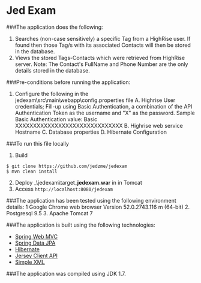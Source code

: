 Jed Exam
===============================
###The application does the following: 
  1. Searches (non-case sensitively) a specific Tag from a HighRise user. If found then those Tag/s with its associated Contacts will then be stored in the database.
  2. Views the stored Tags-Contacts which were retrieved from HighRise server. 
  Note: The Contact's FullName and Phone Number are the only details stored in the database.

###Pre-conditions before running the application:
  1. Configure the following in the jedexam\src\main\webapp\config.properties file
    	A. Highrise User credentials; Fill-up using Basic Authentication, a combination of the API Authentication Token as the username and "X" as the password. Sample Basic Authentication value: Basic XXXXXXXXXXXXXXXXXXXXXXXXXXXXXX
	B. Highrise web service Hostname
	C. Database properties
	D. Hibernate Configuration

###To run this file locally
1. Build 
  ```
  $ git clone https://github.com/jedzme/jedexam
  $ mvn clean install
  ```
2. Deploy _\jedexam\target\_**jedexam.war** in in Tomcat
3. Access ```http://localhost:8080/jedexam```

###The application has been tested using the following environment details:
  1 Google Chrome web browser Version 52.0.2743.116 m (64-bit)
  2. Postgresql 9.5
  3. Apache Tomcat 7

###The application is built using the following technologies:
  * [Spring Web MVC](http://docs.spring.io/spring/docs/current/spring-framework-reference/html/mvc.html)
  * [Spring Data JPA](http://docs.spring.io/spring-data/jpa/docs/current/reference/html/#jpa.repositories)
  * [Hibernate](http://hibernate.org/orm/)
  * [Jersey Client API](https://jersey.java.net/documentation/latest/client.html)
  * [Simple XML](http://simple.sourceforge.net/)

###The application was compiled using JDK 1.7.
